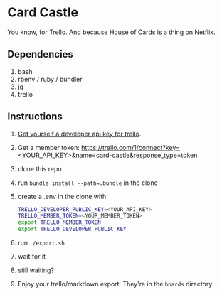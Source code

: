 # Card Castle

You know, for Trello.  And because House of Cards is a thing on Netflix.

## Dependencies

1. bash
1. rbenv / ruby / bundler
1. [jq](https://stedolan.github.io/jq/)
1. trello

## Instructions

1. [Get yourself a developer api key for trello](https://trello.com/1/appKey/generate).
1. Get a member token: https://trello.com/1/connect?key=<YOUR_API_KEY>&name=card-castle&response_type=token
1. clone this repo
1. run `bundle install --path=.bundle` in the clone
1. create a .env in the clone with

    ```bash
    TRELLO_DEVELOPER_PUBLIC_KEY=<YOUR_API_KEY>
    TRELLO_MEMBER_TOKEN=<YOUR_MEMBER_TOKEN>
    export TRELLO_MEMBER_TOKEN
    export TRELLO_DEVELOPER_PUBLIC_KEY

    ```

1. run `./export.sh`
1. wait for it
1. still waiting?
1. Enjoy your trello/markdown export.  They're in the `boards` directory.
